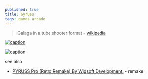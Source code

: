 ```yaml
---
published: true
title: Gyruss
tags: games arcade
---
```

>  Galaga in a tube shooter format - [wikipedia](https://en.wikipedia.org/wiki/Gyruss)

[![caption](https://www.battleofthearcades.net/img/marquees/gyruss.jpg)](https://www.battleofthearcades.net/Game/7/57)

[![caption](https://thekingofgrabs.files.wordpress.com/2018/08/gyruss-arcade-wide.png?w=1038&h=576&crop=1)](https://thekingofgrabs.com/2018/10/09/gyruss-arcade/)

see also
- [PYRUSS Pro (Retro Remake) By Wigsoft Development.](https://www.youtube.com/watch?v=Eq866HAm8PU) - remake